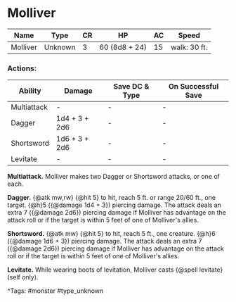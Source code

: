 # Molliver

| Name | Type | CR | HP | AC | Speed |
|------|------|----|----|----|-------|
| Molliver | Unknown | 3 | 60 (8d8 + 24) | 15 | walk: 30 ft. |

### Actions:

| Ability | Damage | Save DC & Type | On Successful Save |
|---------|--------|----------------|--------------------|
| Multiattack | - | - | - |
| Dagger | 1d4 + 3 + 2d6 | - | - |
| Shortsword | 1d6 + 3 + 2d6 | - | - |
| Levitate | - | - | - |


**Multiattack.** Molliver makes two Dagger or Shortsword attacks, or one of each.

**Dagger.** {@atk mw,rw} {@hit 5} to hit, reach 5 ft. or range 20/60 ft., one target. {@h}5 ({@damage 1d4 + 3}) piercing damage. The attack deals an extra 7 ({@damage 2d6}) piercing damage if Molliver has advantage on the attack roll or if the target is within 5 feet of one of Molliver's allies.

**Shortsword.** {@atk mw} {@hit 5} to hit, reach 5 ft., one creature. {@h}6 ({@damage 1d6 + 3}) piercing damage. The attack deals an extra 7 ({@damage 2d6}) piercing damage if Molliver has advantage on the attack roll or if the target is within 5 feet of one of Molliver's allies.

**Levitate.** While wearing boots of levitation, Molliver casts {@spell levitate} (self only).

^Tags: #monster #type_unknown